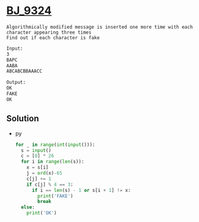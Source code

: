 # [BJ_9324](https://acmicpc.net/problem/9324)

```en
Algorithmically modified message is inserted one more time with each character appearing three times
Find out if each character is fake
```

```txt
Input:
3
BAPC
AABA
ABCABCBBAAACC

Output:
OK
FAKE
OK
```

## Solution

* py

  ```py
  for _ in range(int(input())):
    s = input()
    c = [0] * 26
    for i in range(len(s)):
      x = s[i]
      j = ord(x)-65
      c[j] += 1
      if c[j] % 4 == 3:
        if i == len(s) - 1 or s[i + 1] != x:
          print('FAKE')
          break
    else:
      print('OK')
  ```
